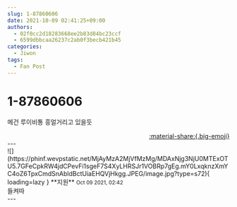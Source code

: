 ```yaml
---
slug: 1-87860606
date: 2021-10-09 02:41:25+09:00
authors:
  - 02f0cc2d18283668ee2b83d84bc23ccf
  - 6599dbbcaa26237c2ab0f3becb421b45
categories:
  - Jiwon
tags:
  - Fan Post
---
```


# 1-87860606

<div class="post-container" markdown="1">
<div class="content-container md-sidebar__scrollwrap" markdown="1">

메건 루이비통 흥얼거리고 있을듯

</div>
</div>

<div style="text-align: right;" markdown="1">
<a href="https://weverse.io/fromis9/fanpost/1-87860606" style="text-align: right;">:material-share:{.big-emoji}</a>
</div>
---

<div class="comments-container md-sidebar__scrollwrap" markdown="1">
<div class="comment" markdown="1">
<div class='id-container' markdown="1">
![](https://phinf.wevpstatic.net/MjAyMzA2MjVfMzMg/MDAxNjg3NjU0MTExOTU5.7GFeCpkRW4jdCPevFi1sgeF7S4XyLHRSJr1VOBRp7gEg.mY0LxqknzXmYC4oZ6TpxCmdSnAbldBctUiaEHQVjHkgg.JPEG/image.jpg?type=s72){ loading=lazy }
**<span class="artist">지원</span>** <small>Oct 09 2021, 02:42</small><br>
</div>
<div class='comment-body' markdown="1">
들켜따
</div>
</div>
</div>
---
